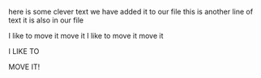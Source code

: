  here is some clever text
 we have added it to our file
 this is another line of text
 it is also in our file

 I like to move it
 move it
 I like to move it
 move it

 I LIKE TO





 MOVE IT!
